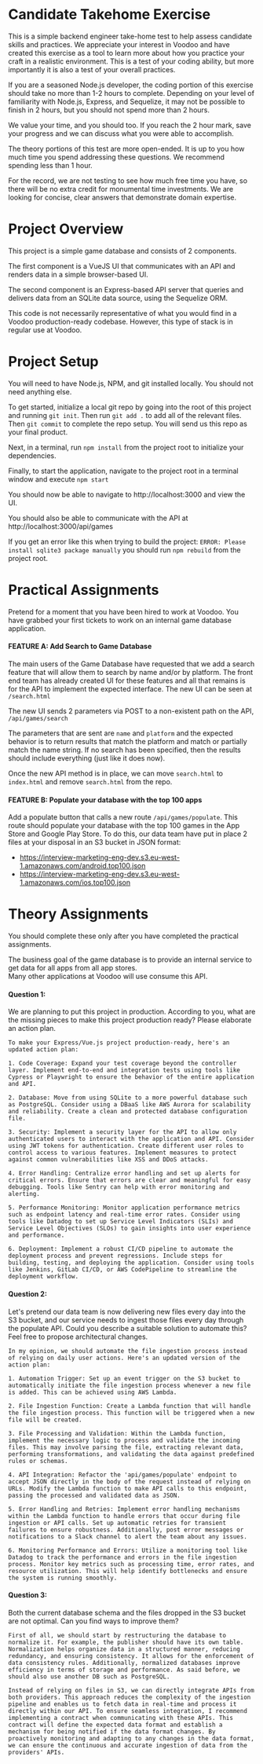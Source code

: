 # Candidate Takehome Exercise
This is a simple backend engineer take-home test to help assess candidate skills and practices.  We appreciate your interest in Voodoo and have created this exercise as a tool to learn more about how you practice your craft in a realistic environment.  This is a test of your coding ability, but more importantly it is also a test of your overall practices.

If you are a seasoned Node.js developer, the coding portion of this exercise should take no more than 1-2 hours to complete.  Depending on your level of familiarity with Node.js, Express, and Sequelize, it may not be possible to finish in 2 hours, but you should not spend more than 2 hours.  

We value your time, and you should too.  If you reach the 2 hour mark, save your progress and we can discuss what you were able to accomplish. 

The theory portions of this test are more open-ended.  It is up to you how much time you spend addressing these questions.  We recommend spending less than 1 hour.  


For the record, we are not testing to see how much free time you have, so there will be no extra credit for monumental time investments.  We are looking for concise, clear answers that demonstrate domain expertise.

# Project Overview
This project is a simple game database and consists of 2 components.  

The first component is a VueJS UI that communicates with an API and renders data in a simple browser-based UI.

The second component is an Express-based API server that queries and delivers data from an SQLite data source, using the Sequelize ORM.

This code is not necessarily representative of what you would find in a Voodoo production-ready codebase.  However, this type of stack is in regular use at Voodoo.

# Project Setup
You will need to have Node.js, NPM, and git installed locally.  You should not need anything else.

To get started, initialize a local git repo by going into the root of this project and running `git init`.  Then run `git add .` to add all of the relevant files.  Then `git commit` to complete the repo setup.  You will send us this repo as your final product.
  
Next, in a terminal, run `npm install` from the project root to initialize your dependencies.

Finally, to start the application, navigate to the project root in a terminal window and execute `npm start`

You should now be able to navigate to http://localhost:3000 and view the UI.

You should also be able to communicate with the API at http://localhost:3000/api/games

If you get an error like this when trying to build the project: `ERROR: Please install sqlite3 package manually` you should run `npm rebuild` from the project root.

# Practical Assignments
Pretend for a moment that you have been hired to work at Voodoo.  You have grabbed your first tickets to work on an internal game database application. 

#### FEATURE A: Add Search to Game Database
The main users of the Game Database have requested that we add a search feature that will allow them to search by name and/or by platform.  The front end team has already created UI for these features and all that remains is for the API to implement the expected interface.  The new UI can be seen at `/search.html`

The new UI sends 2 parameters via POST to a non-existent path on the API, `/api/games/search`

The parameters that are sent are `name` and `platform` and the expected behavior is to return results that match the platform and match or partially match the name string.  If no search has been specified, then the results should include everything (just like it does now).

Once the new API method is in place, we can move `search.html` to `index.html` and remove `search.html` from the repo.

#### FEATURE B: Populate your database with the top 100 apps
Add a populate button that calls a new route `/api/games/populate`. This route should populate your database with the top 100 games in the App Store and Google Play Store.
To do this, our data team have put in place 2 files at your disposal in an S3 bucket in JSON format:

- https://interview-marketing-eng-dev.s3.eu-west-1.amazonaws.com/android.top100.json
- https://interview-marketing-eng-dev.s3.eu-west-1.amazonaws.com/ios.top100.json

# Theory Assignments
You should complete these only after you have completed the practical assignments.

The business goal of the game database is to provide an internal service to get data for all apps from all app stores.  
Many other applications at Voodoo will use consume this API.

#### Question 1:
We are planning to put this project in production. According to you, what are the missing pieces to make this project production ready? 
Please elaborate an action plan.

    To make your Express/Vue.js project production-ready, here's an updated action plan:

    1. Code Coverage: Expand your test coverage beyond the controller layer. Implement end-to-end and integration tests using tools like Cypress or Playwright to ensure the behavior of the entire application and API.

    2. Database: Move from using SQLite to a more powerful database such as PostgreSQL. Consider using a DBaaS like AWS Aurora for scalability and reliability. Create a clean and protected database configuration file.

    3. Security: Implement a security layer for the API to allow only authenticated users to interact with the application and API. Consider using JWT tokens for authentication. Create different user roles to control access to various features. Implement measures to protect against common vulnerabilities like XSS and DDoS attacks.

    4. Error Handling: Centralize error handling and set up alerts for critical errors. Ensure that errors are clear and meaningful for easy debugging. Tools like Sentry can help with error monitoring and alerting.

    5. Performance Monitoring: Monitor application performance metrics such as endpoint latency and real-time error rates. Consider using tools like Datadog to set up Service Level Indicators (SLIs) and Service Level Objectives (SLOs) to gain insights into user experience and performance.

    6. Deployment: Implement a robust CI/CD pipeline to automate the deployment process and prevent regressions. Include steps for building, testing, and deploying the application. Consider using tools like Jenkins, GitLab CI/CD, or AWS CodePipeline to streamline the deployment workflow.


#### Question 2:
Let's pretend our data team is now delivering new files every day into the S3 bucket, and our service needs to ingest those files
every day through the populate API. Could you describe a suitable solution to automate this? Feel free to propose architectural changes.

    In my opinion, we should automate the file ingestion process instead of relying on daily user actions. Here's an updated version of the action plan:

    1. Automation Trigger: Set up an event trigger on the S3 bucket to automatically initiate the file ingestion process whenever a new file is added. This can be achieved using AWS Lambda.

    2. File Ingestion Function: Create a Lambda function that will handle the file ingestion process. This function will be triggered when a new file will be created.

    3. File Processing and Validation: Within the Lambda function, implement the necessary logic to process and validate the incoming files. This may involve parsing the file, extracting relevant data, performing transformations, and validating the data against predefined rules or schemas.

    4. API Integration: Refactor the 'api/games/populate' endpoint to accept JSON directly in the body of the request instead of relying on URLs. Modify the Lambda function to make API calls to this endpoint, passing the processed and validated data as JSON.

    5. Error Handling and Retries: Implement error handling mechanisms within the Lambda function to handle errors that occur during file ingestion or API calls. Set up automatic retries for transient failures to ensure robustness. Additionally, post error messages or notifications to a Slack channel to alert the team about any issues.

    6. Monitoring Performance and Errors: Utilize a monitoring tool like Datadog to track the performance and errors in the file ingestion process. Monitor key metrics such as processing time, error rates, and resource utilization. This will help identify bottlenecks and ensure the system is running smoothly.



#### Question 3:
Both the current database schema and the files dropped in the S3 bucket are not optimal.
Can you find ways to improve them?

    First of all, we should start by restructuring the database to normalize it. For example, the publisher should have its own table. Normalization helps organize data in a structured manner, reducing redundancy, and ensuring consistency. It allows for the enforcement of data consistency rules. Additionally, normalized databases improve efficiency in terms of storage and performance. As said before, we should also use another DB such as PostgreSQL.

    Instead of relying on files in S3, we can directly integrate APIs from both providers. This approach reduces the complexity of the ingestion pipeline and enables us to fetch data in real-time and process it directly within our API. To ensure seamless integration, I recommend implementing a contract when communicating with these APIs. This contract will define the expected data format and establish a mechanism for being notified if the data format changes. By proactively monitoring and adapting to any changes in the data format, we can ensure the continuous and accurate ingestion of data from the providers' APIs.



